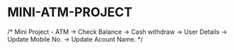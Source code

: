 # MINI-ATM-PROJECT
/* Mini Project - ATM
   -> Check Balance
   -> Cash withdraw
   -> User Details
   -> Update Mobile No.
    -> Update Acount Name.
*/
